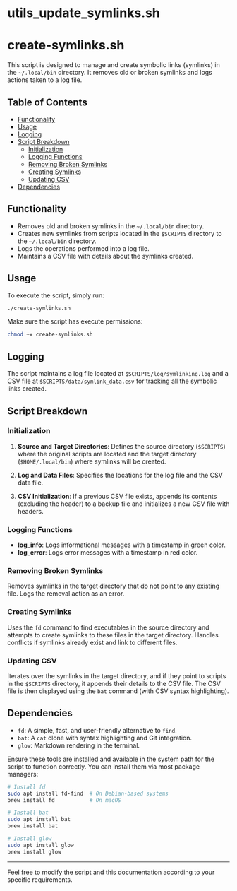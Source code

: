 # utils_update_symlinks.sh

# create-symlinks.sh

This script is designed to manage and create symbolic links (symlinks) in the `~/.local/bin` directory. It removes old or broken symlinks and logs actions taken to a log file.

## Table of Contents

- [Functionality](#functionality)
- [Usage](#usage)
- [Logging](#logging)
- [Script Breakdown](#script-breakdown)
    - [Initialization](#initialization)
    - [Logging Functions](#logging-functions)
    - [Removing Broken Symlinks](#removing-broken-symlinks)
    - [Creating Symlinks](#creating-symlinks)
    - [Updating CSV](#updating-csv)
- [Dependencies](#dependencies)

## Functionality

- Removes old and broken symlinks in the `~/.local/bin` directory.
- Creates new symlinks from scripts located in the `$SCRIPTS` directory to the `~/.local/bin` directory.
- Logs the operations performed into a log file.
- Maintains a CSV file with details about the symlinks created.

## Usage

To execute the script, simply run:

```bash
./create-symlinks.sh
```

Make sure the script has execute permissions:

```bash
chmod +x create-symlinks.sh
```

## Logging

The script maintains a log file located at `$SCRIPTS/log/symlinking.log` and a CSV file at `$SCRIPTS/data/symlink_data.csv` for tracking all the symbolic links created.

## Script Breakdown

### Initialization

1. **Source and Target Directories**: Defines the source directory (`$SCRIPTS`) where the original scripts are located and the target directory (`$HOME/.local/bin`) where symlinks will be created.

2. **Log and Data Files**: Specifies the locations for the log file and the CSV data file.

3. **CSV Initialization**: If a previous CSV file exists, appends its contents (excluding the header) to a backup file and initializes a new CSV file with headers.

### Logging Functions

- **log_info**: Logs informational messages with a timestamp in green color.
- **log_error**: Logs error messages with a timestamp in red color.

### Removing Broken Symlinks

Removes symlinks in the target directory that do not point to any existing file. Logs the removal action as an error.

### Creating Symlinks

Uses the `fd` command to find executables in the source directory and attempts to create symlinks to these files in the target directory. Handles conflicts if symlinks already exist and link to different files.

### Updating CSV

Iterates over the symlinks in the target directory, and if they point to scripts in the `$SCRIPTS` directory, it appends their details to the CSV file. The CSV file is then displayed using the `bat` command (with CSV syntax highlighting).

## Dependencies

- `fd`: A simple, fast, and user-friendly alternative to `find`.
- `bat`: A `cat` clone with syntax highlighting and Git integration.
- `glow`: Markdown rendering in the terminal.

Ensure these tools are installed and available in the system path for the script to function correctly. You can install them via most package managers:

```bash
# Install fd
sudo apt install fd-find  # On Debian-based systems
brew install fd           # On macOS

# Install bat
sudo apt install bat
brew install bat

# Install glow
sudo apt install glow
brew install glow
```

---

Feel free to modify the script and this documentation according to your specific requirements.